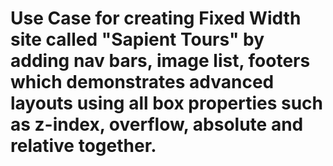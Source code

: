 # Use Case for creating Fixed Width site called "Sapient Tours" by adding nav bars, image list, footers which demonstrates advanced layouts using all box properties such as z-index, overflow, absolute and relative together.

